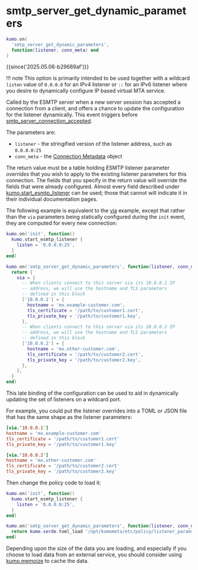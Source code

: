 # smtp_server_get_dynamic_parameters

```lua
kumo.on(
  'smtp_server_get_dynamic_parameters',
  function(listener, conn_meta) end
)
```

{{since('2025.05.06-b29689af')}}

!!! note
    This option is primarily intended to be used together with
    a wildcard `listen` value of `0.0.0.0` for an IPv4 listener
    or `::` for an IPv6 listener where you desire to dynamically
    configure IP based virtual MTA service.

Called by the ESMTP server when a new server session has accepted
a connection from a client, and offers a chance to update the
configuration for the listener dynamically.  This event triggers
before [smtp_server_connection_accepted](smtp_server_connection_accepted.md).

The parameters are:

* `listener` - the stringified version of the listener address, such as `0.0.0.0:25`
* `conn_meta` - the [Connection Metadata](../connectionmeta.md) object

The return value must be a table holding ESMTP listener parameter *overrides*
that you wish to apply to the existing listener parameters for this connection.
The fields that you specify in the return value will override the fields that
were already configured.  Almost every field described under
[kumo.start_esmtp_listener](../kumo/start_esmtp_listener/index.md) can be used;
those that cannot will indicate it in their individual documentation pages.

The following example is equivalent to the
[via](../kumo/start_esmtp_listener/via.md) example, except that rather than the
`via` parameters being statically configured during the `init` event, they are
computed for every new connection:

```lua
kumo.on('init', function()
  kumo.start_esmtp_listener {
    listen = '0.0.0.0:25',
  }
end)

kumo.on('smtp_server_get_dynamic_parameters', function(listener, conn_meta)
  return {
    via = {
      -- When clients connect to this server via its 10.0.0.1 IP
      -- address, we will use the hostname and TLS parameters
      -- defined in this block
      ['10.0.0.1'] = {
        hostname = 'mx.example-customer.com',
        tls_certificate = '/path/to/customer1.cert',
        tls_private_key = '/path/to/customer1.key',
      },
      -- When clients connect to this server via its 10.0.0.2 IP
      -- address, we will use the hostname and TLS parameters
      -- defined in this block
      ['10.0.0.2'] = {
        hostname = 'mx.other-customer.com',
        tls_certificate = '/path/to/customer2.cert',
        tls_private_key = '/path/to/customer2.key',
      },
    },
  }
end)
```

This late binding of the configuration can be used to aid in dynamically
updating the set of listeners on a wildcard port.

For example, you could put the listener overrides into a TOML or JSON
file that has the same shape as the listener parameters:

```toml
[via.'10.0.0.1']
hostname = 'mx.example-customer.com'
tls_certificate = '/path/to/customer1.cert'
tls_private_key = '/path/to/customer1.key'

[via.'10.0.0.2']
hostname = 'mx.other-customer.com'
tls_certificate = '/path/to/customer2.cert'
tls_private_key = '/path/to/customer2.key'
```

Then change the policy code to load it:

```lua
kumo.on('init', function()
  kumo.start_esmtp_listener {
    listen = '0.0.0.0:25',
  }
end)

kumo.on('smtp_server_get_dynamic_parameters', function(listener, conn_meta)
  return kumo.serde.toml_load '/opt/kumometa/etc/policy/listener_params.toml'
end)
```

Depending upon the size of the data you are loading, and especially if you
choose to load data from an external service, you should consider using
[kumo.memoize](../kumo/memoize.md) to cache the data.
